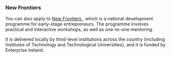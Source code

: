 ###  New Frontiers

You can also apply to [ New Frontiers ](https://www.newfrontiers.ie/about) ,
which is a national development programme for early-stage entrepreneurs. The
programme involves practical and interactive workshops, as well as one-to-one
mentoring.

It is delivered locally by third-level institutions across the country
(including Institutes of Technology and Technological Universities), and it is
funded by Enterprise Ireland.
